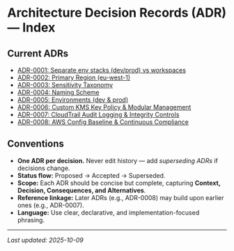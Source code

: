 ﻿# Architecture Decision Records (ADR) — Index

## Current ADRs

- [ADR-0001: Separate env stacks (dev/prod) vs workspaces](0001-env-stacks-vs-workspaces.md)
- [ADR-0002: Primary Region (eu-west-1)](0002-primary-region.md)
- [ADR-0003: Sensitivity Taxonomy](0003-sensitivity-taxonomy.md)
- [ADR-0004: Naming Scheme](0004-naming-scheme.md)
- [ADR-0005: Environments (dev & prod)](0005-environments.md)
- [ADR-0006: Custom KMS Key Policy & Modular Management](0006-kms-key-management.md)
- [ADR-0007: CloudTrail Audit Logging & Integrity Controls](0007-cloudtrail-audit-logging.md)
- [ADR-0008: AWS Config Baseline & Continuous Compliance](0008-aws-config-baseline.md)

## Conventions

- **One ADR per decision.** Never edit history — add *superseding ADRs* if decisions change.  
- **Status flow:** Proposed → Accepted → Superseded.  
- **Scope:** Each ADR should be concise but complete, capturing **Context, Decision, Consequences, and Alternatives**.  
- **Reference linkage:** Later ADRs (e.g., ADR-0008) may build upon earlier ones (e.g., ADR-0007).  
- **Language:** Use clear, declarative, and implementation-focused phrasing.  

---

_Last updated: 2025-10-09_
